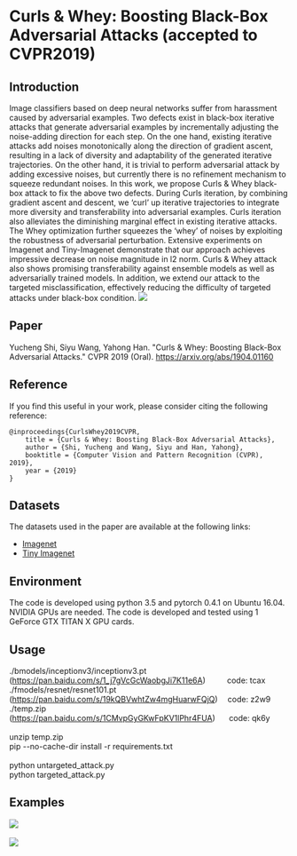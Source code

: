 Curls & Whey: Boosting Black-Box Adversarial Attacks (accepted to CVPR2019)
============================================================

Introduction
------------------------------------------------------------
Image classifiers based on deep neural networks suffer from harassment caused by adversarial examples. Two defects exist in black-box iterative attacks that generate adversarial examples by incrementally adjusting the noise-adding direction for each step. On the one hand, existing iterative attacks add noises monotonically along the direction of gradient ascent, resulting in a lack of diversity and adaptability of the generated iterative trajectories. On the other hand, it is trivial to perform adversarial attack by adding excessive noises, but currently there is no refinement mechanism to squeeze redundant noises. In this work, we propose Curls & Whey black-box attack to fix the above two defects. During Curls iteration, by combining gradient ascent and descent, we ‘curl’ up iterative trajectories to integrate more diversity and transferability into adversarial examples. Curls iteration also alleviates the diminishing marginal effect in existing iterative attacks. The Whey optimization further squeezes the ‘whey’ of noises by exploiting the robustness of adversarial perturbation. Extensive experiments on Imagenet and Tiny-Imagenet demonstrate that our approach achieves impressive decrease on noise magnitude in l2 norm. Curls & Whey attack also shows promising transferability against ensemble models as well as adversarially trained models. In addition, we extend our attack to the targeted misclassification, effectively reducing the difficulty of targeted attacks under black-box condition.
![](https://github.com/walegahaha/Curls-Whey/raw/master/figures/curls_whey.png)


Paper
------------------------------------------------------------
Yucheng Shi, Siyu Wang, Yahong Han. "Curls & Whey: Boosting Black-Box Adversarial Attacks." CVPR 2019 (Oral).
https://arxiv.org/abs/1904.01160

Reference
------------------------------------------------------------
If you find this useful in your work, please consider citing the following reference:
```
@inproceedings{CurlsWhey2019CVPR,
    title = {Curls & Whey: Boosting Black-Box Adversarial Attacks},
    author = {Shi, Yucheng and Wang, Siyu and Han, Yahong},
    booktitle = {Computer Vision and Pattern Recognition (CVPR), 2019},
    year = {2019}
}
```

Datasets
------------------------------------------------------------
The datasets used in the paper are available at the following links:
* [Imagenet](http://image-net.org/index)
* [Tiny Imagenet](https://tiny-imagenet.herokuapp.com/)

Environment
------------------------------------------------------------
The code is developed using python 3.5 and pytorch 0.4.1 on Ubuntu 16.04. NVIDIA GPUs are needed. The code is developed and tested using 1 GeForce GTX TITAN X GPU cards. 

Usage
------------------------------------------------------------
./bmodels/inceptionv3/inceptionv3.pt&ensp;&ensp;&ensp;&ensp;(https://pan.baidu.com/s/1_j7gVcGcWaobgJi7K11e6A)&ensp;&ensp;&ensp;&ensp;&ensp; code: tcax <Br/>
./fmodels/resnet/resnet101.pt&ensp;&ensp;&ensp;&ensp;&ensp;&ensp;&ensp;&ensp;&ensp;&ensp;&ensp;(https://pan.baidu.com/s/19kQBVwhtZw4mgHuarwFQjQ)&ensp;&ensp; code: z2w9 <Br/>
./temp.zip&ensp;&ensp;&ensp;&ensp;&ensp;&ensp;&ensp;&ensp;&ensp;&ensp;&ensp;&ensp;&ensp;&ensp;&ensp;&ensp;&ensp;&ensp;&ensp;&ensp;&ensp;&ensp;&ensp;&ensp;&ensp;&ensp;&ensp;&ensp;(https://pan.baidu.com/s/1CMvpGyGKwFpKV1lPhr4FUA)&ensp;&ensp;&ensp; code: qk6y <Br/>
<Br/>
unzip temp.zip <Br/>
pip --no-cache-dir install  -r requirements.txt <Br/>
<Br/>
python untargeted_attack.py <Br/>
python targeted_attack.py

Examples
------------------------------------------------------------
![](https://github.com/walegahaha/Curls-Whey/raw/master/figures/example_figure_untargeted.png)  
<br/> 
![](https://github.com/walegahaha/Curls-Whey/raw/master/figures/example_figure_targeted.png)
